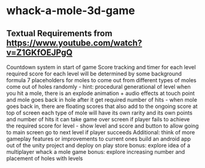 # whack-a-mole-3d-game

## Textual Requirements from https://www.youtube.com/watch?v=Z1GKfOEJPgQ

Countdown system in start of game
Score tracking and timer for each level
required score for each level will be determined by some background formula
7 placeholders for moles to come out from
different types of moles come out of holes randomly - hint: procedural generational of level
when you hit a mole, there is an explode animation + audio effects at touch point and mole goes back in hole after it get required number of hits - when mole goes back in, there are floating scores that also add to the ongoing score at top of screen
each type of mole will have its own rarity and its own points and number of hits it can take
game over screen if player fails to achieve the required score for level - show level and score and button to allow going to main screen
go to next level if player succeeds
Additional: think of more gameplay features or improvements to current ones
build an android app out of the unity project and deploy on play store
bonus: explore idea of a multiplayer whack a mole game
bonus: explore increasing number and placement of holes with levels
